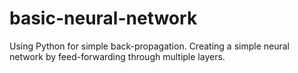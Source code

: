# basic-neural-network
Using Python for simple back-propagation.
Creating a simple neural network by feed-forwarding through multiple layers.
